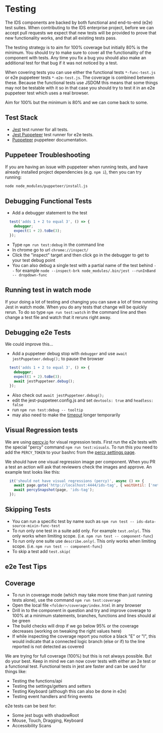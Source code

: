 # Testing

The IDS components are backed by both functional and end-to-end (e2e) test suites.  When contributing to the IDS enterprise project, before we can accept pull requests we expect that new tests will be provided to prove that new functionality works, and that all existing tests pass.

The testing strategy is to aim for 100% coverage but initially 80% is the minimum. You should try to make sure to cover all the functionality of the component with tests. Any time you fix a bug you should also make an additional test for that bug if it was not noticed by a test.

When covering tests you can use either the functional tests `*-func-test.js` or e2e puppeteer tests `*-e2e-test.js`. The coverage is combined between these. Because the functional tests use JSDOM this means that some things may not be testable with it so in that case you should try to test it in an e2e puppeteer test which uses a real browser.

Aim for 100% but the minimum is 80% and we can come back to some.

## Test Stack

- [Jest](https://webdriver.io/) test runner for all tests.
- [Jest Puppeteer](https://github.com/smooth-code/jest-puppeteer) test runner for e2e tests.
- [Puppeteer](https://pptr.dev/) puppeteer documentation.

## Puppeteer Troubleshooting

If you are having an issue with puppeteer when running tests, and have already installed project dependencies (e.g. `npm i`), then you can try running:

```sh
node node_modules/puppeteer/install.js
```

## Debugging Functional Tests

- Add a debugger statement to the test

```js
  test('adds 1 + 2 to equal 3', () => {
    debugger;
    expect(1 + 2).toBe(3);
  });
```
- Type `npm run test:debug` in the command line
- In chrome go to url `chrome://inspect/`
- Click the "inspect" target and then click go in the debugger to get to your test debug point
- You can also debug a single test with a partial name of the test behind `--` for example `node --inspect-brk node_modules/.bin/jest --runInBand -- dropdown-func`

## Running test in watch mode

If your doing a lot of testing and changing you can save a lot of time running Jest in watch mode. When you do any tests that change will be quickly rerun. To do so type `npm run test:watch` in the command line and then change a test file and watch that it reruns right away.

## Debugging e2e Tests

We could improve this...

- Add a puppeteer debug stop with `debugger` and use `await jestPuppeteer.debug();` to pause the browser
```js
  test('adds 1 + 2 to equal 3', () => {
    debugger;
    expect(1 + 2).toBe(3);
    await jestPuppeteer.debug();
  });
```
- Also check out `await jestPuppeteer.debug();`
- edit the jest-puppeteer.config.js and set `devtools: true` and `headless: false`
- run `npm run test:debug -- tooltip`
- may also need to make the [timeout](https://github.com/infor-design/enterprise-wc/blob/main/jest.config.js#L21) longer temporarily

## Visual Regression tests

We are using [percy.io](https://docs.percy.io/docs/puppeteer) for visual regression tests. First run the e2e tests with the special "percy" command `npm run test:visuals`. To run this you need to add the `PERCY_TOKEN` to your bashrc from the [percy settings page](https://percy.io/Infor-Design-System/IDS-Web-Components/settings).

We should have one visual regression image per component. When you PR a test an action will ask that reviewers check the images and approve. An example test looks like this:

```js
  it('should not have visual regressions (percy)', async () => {
    await page.goto('http://localhost:4444/ids-tag', { waitUntil: ['networkidle0', 'domcontentloaded'] });
    await percySnapshot(page, 'ids-tag');
  });
```

## Skipping Tests

- You can run a specific test by name such as `npm run test -- ids-data-source-mixin-func-test`
- To run only one test in a suite add only. For example `test.only(`. This only works when limiting scope. (i.e. `npm run test -- component-func`)
- To run only one suite use `describe.only(`. This only works when limiting scope. (i.e. `npm run test -- component-func`)
- To skip a test add `test.skip(`

## e2e Test Tips

## Coverage

- To run in coverage mode (which may take more time than just running tests alone), use the command `npm run test:coverage`
- Open the local file `<folder>/coverage/index.html` in any browser
- Drill in to the component in question and try and improve coverage to 100% at a minimum statements, branches, functions and lines should al be green
- The build checks will drop if we go below 95% or the coverage decreases (working on tweaking the right values here)
- If while inspecting the coverage report you notice a black "E" or "I", this would indicate that a connected logic branch (else or if) to the line reported is not detected as covered

We are trying for full coverage (100%) but this is not always possible. But do your best.
Keep in mind we can now cover tests with either an 2e test or a functional test. Functional tests in jest are faster and can be used for things like:

- Testing the functions/api
- Testing the settings/getters and setters
- Testing Keyboard (although this can also be done in e2e)
- Testing event handlers and firing events

e2e tests can be best for:

- Some jest bugs with shadowRoot
- Mouse, Touch, Dragging, Keyboard
- Accessibility Scans
